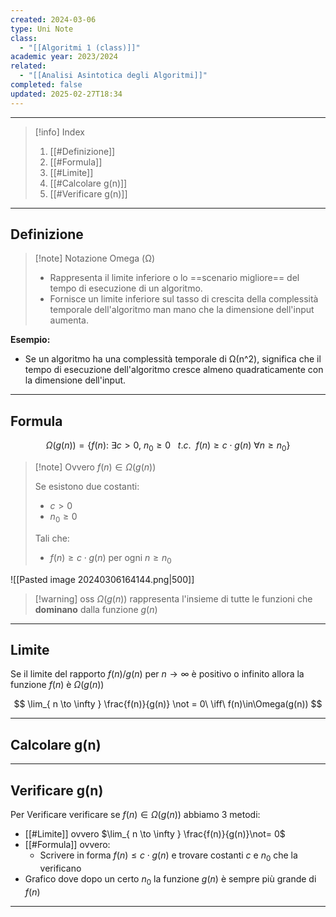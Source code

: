 ```yaml
---
created: 2024-03-06
type: Uni Note
class:
  - "[[Algoritmi 1 (class)]]"
academic year: 2023/2024
related:
  - "[[Analisi Asintotica degli Algoritmi]]"
completed: false
updated: 2025-02-27T18:34
---
```

---

>[!info] Index
>1. [[#Definizione]]
>2. [[#Formula]]
>3. [[#Limite]]
>4. [[#Calcolare g(n)]]
>5. [[#Verificare g(n)]]

---
## Definizione

>[!note] Notazione Omega (Ω)
>- Rappresenta il limite inferiore o lo ==scenario migliore== del tempo di esecuzione di un algoritmo. 
>- Fornisce un limite inferiore sul tasso di crescita della complessità temporale dell'algoritmo man mano che la dimensione dell'input aumenta. 

**Esempio:**
- Se un algoritmo ha una complessità temporale di Ω(n^2), significa che il tempo di esecuzione dell'algoritmo cresce almeno quadraticamente con la dimensione dell'input.

---
## Formula

$$
\Omega(g(n)) = \{ f(n):\ \exists c>0,\  n_{0}\geq 0\ \ \ t.c.\ \ f(n) \geq c \cdot g(n)\  \forall n\geq n_{0}  \}
$$

>[!note] Ovvero
>$f(n)\in \Omega(g(n))$ 
>
>Se esistono due costanti:
>- $c>0$
>- $n_{0}\geq 0$
>
>Tali che:
>- $f(n)\geq c \cdot g(n)$    per ogni $n \geq n_{0}$

![[Pasted image 20240306164144.png|500]]

>[!warning] oss
> $\Omega(g(n))$ rappresenta l'insieme di tutte le funzioni che **dominano** dalla funzione $g(n)$

---
## Limite

Se il limite del rapporto $f(n) / g(n)$ per $n\to \infty$ è positivo o infinito allora la funzione $f(n)$ è $\Omega(g(n))$

$$
\lim_{ n \to \infty } \frac{f(n)}{g(n)} \not = 0\ \iff\ f(n)\in\Omega(g(n))
$$

---
## Calcolare g(n)



---
## Verificare g(n)

Per Verificare verificare se $f(n) \in \Omega(g(n))$ abbiamo 3 metodi:
- [[#Limite]] ovvero $\lim_{ n \to \infty } \frac{f(n)}{g(n)}\not= 0$ 
- [[#Formula]] ovvero:
	- Scrivere in forma $f(n) \leq c \cdot g(n)$ e trovare costanti $c$ e $n_{0}$ che la verificano 
- Grafico dove dopo un certo $n_{0}$ la funzione $g(n)$ è sempre più grande di $f(n)$

---